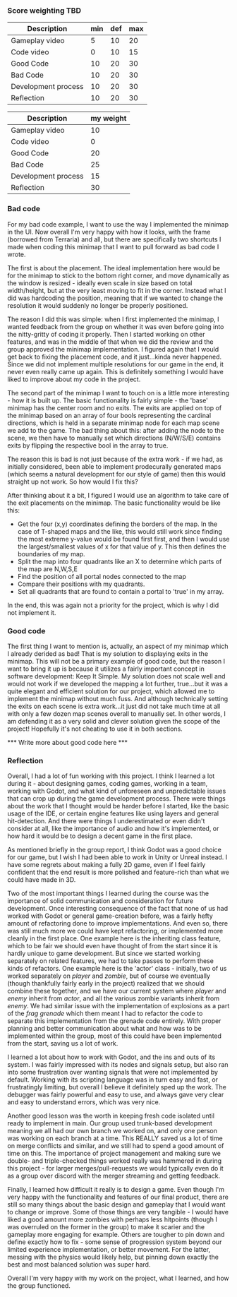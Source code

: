 ### Score weighting TBD
|Description | min | def | max |
|----|----|----|----|
|Gameplay video | 5 | 10 | 20 |
|Code video | 0 | 10 | 15 |
|Good Code  | 10 | 20 | 30 |
|Bad Code | 10 | 20 | 30 |
|Development process | 10 | 20 | 30 |
|Reflection | 10 | 20 | 30 |

|Description | my weight |
|----|----|
|Gameplay video | 10 |
|Code video | 0 |
|Good Code  | 20 |
|Bad Code | 25 |
|Development process | 15 |
|Reflection | 30 |


### Bad code
For my bad code example, I want to use the way I implemented the minimap in the UI. Now overall I'm very happy with how it looks, with the frame (borrowed from Terraria) and all, but there are specifically two shortcuts I made when coding this minimap that I want to pull forward as bad code I wrote.

The first is about the placement. The ideal implementation here would be for the minimap to stick to the bottom right corner, and move dynamically as the window is resized - ideally even scale in size based on total width/height, but at the very least moving to fit in the corner. Instead what I did was hardcoding the position, meaning that if we wanted to change the resolution it would suddenly no longer be properly positioned.

The reason I did this was simple: when I first implemented the minimap, I wanted feedback from the group on whether it was even before going into the nitty-gritty of coding it properly. Then I started working on other features, and was in the middle of that when we did the review and the group approved the minimap implementation. I figured again that I would get back to fixing the placement code, and it just...kinda never happened. Since we did not implement multiple resolutions for our game in the end, it never even really came up again. This is definitely something I would have liked to improve about my code in the project.

The second part of the minimap I want to touch on is a little more interesting - how it is built up. The basic functionality is fairly simple - the 'base' minimap has the center room and no exits. The exits are applied on top of the minimap based on an array of four bools representing the cardinal directions, which is held in a separate minimap node for each map scene we add to the game. The bad thing about this: after adding the node to the scene, we then have to manually set which directions (N/W/S/E) contains exits by flipping the respective bool in the array to true.

The reason this is bad is not just because of the extra work - if we had, as initially considered, been able to implement prodecurally generated maps (which seems a natural development for our style of game) then this would straight up not work. So how would I fix this?

After thinking about it a bit, I figured I would use an algorithm to take care of the exit placements on the minimap. The basic functionality would be like this:

* Get the four (x,y) coordinates defining the borders of the map. In the case of T-shaped maps and the like, this would still work since finding the most extreme y-value would be found first first, and then I would use the largest/smallest values of x for that value of y. This then defines the boundaries of my map.
* Split the map into four quadrants like an X to determine which parts of the map are N,W,S,E
* Find the position of all portal nodes connected to the map
* Compare their positions with my quadrants.
* Set all quadrants that are found to contain a portal to 'true' in my array.

In the end, this was again not a priority for the project, which is why I did not implement it.

### Good code
The first thing I want to mention is, actually, an aspect of my minimap which I already derided as bad! That is my solution to displaying exits in the minimap. This will not be a primary example of good code, but the reason I want to bring it up is because it utilizes a fairly important concept in software development: Keep It Simple. My solution does not scale well and would not work if we developed the mapping a lot further, true...but it was a quite elegant and efficient solution for our project, which allowed me to implement the minimap without much fuss. And although technically setting the exits on each scene is extra work...it just did not take much time at all with only a few dozen map scenes overall to manually set. In other words, I am defending it as a very solid and clever solution given the scope of the project! Hopefully it's not cheating to use it in both sections.

*** Write more about good code here ***

### Reflection
Overall, I had a lot of fun working with this project. I think I learned a lot during it - about designing games, coding games, working in a team, working with Godot, and what kind of unforeseen and unpredictable issues that can crop up during the game development process. There were things about the work that I thought would be harder before I started, like the basic usage of the IDE, or certain engine features like using layers and general hit-detection. And there were things I underestimated or even didn't consider at all, like the importance of audio and how it's implemented, or how hard it would be to design a decent game in the first place.

As mentioned briefly in the group report, I think Godot was a good choice for our game, but I wish I had been able to work in Unity or Unreal instead. I have some regrets about making a fully 2D game, even if I feel fairly confident that the end result is more polished and feature-rich than what we could have made in 3D.

Two of the most important things I learned during the course was the importance of solid communication and consideration for future development. Once interesting consequence of the fact that none of us had worked with Godot or general game-creation before, was a fairly hefty amount of refactoring done to improve implementations. And even so, there was still much more we could have kept refactoring, or implemented more cleanly in the first place. One example here is the inheriting class feature, which to be fair we should even have thought of from the start since it is hardly unique to game development. But since we started working separately on related features, we had to take passes to perform these kinds of refactors. One example here is the 'actor' class - initially, two of us worked separately on *player* and *zombie*, but of course we eventually (though thankfully fairly early in the project) realized that we should combine these together, and we have our current system where *player* and *enemy* inherit from *actor*, and all the various zombie variants inherit from *enemy*. We had similar issue with the implementation of explosions as a part of the *frag grenade* which them meant I had to refactor the code to separate this implementation from the grenade code entirely. With proper planning and better communication about what and how was to be implemented within the group, most of this could have been implemented from the start, saving us a lot of work.

I learned a lot about how to work with Godot, and the ins and outs of its system. I was fairly impressed with its nodes and signals setup, but also ran into some frustration over wanting signals that were not implemented by default. Working with its scripting language was in turn easy and fast, or frustratingly limiting, but overall I believe it definitely sped up the work. The debugger was fairly powerful and easy to use, and always gave very clear and easy to understand errors, which was very nice.

Another good lesson was the worth in keeping fresh code isolated until ready to implement in main. Our group used trunk-based development meaning we all had our own branch we worked on, and only one person was working on each branch at a time. This REALLY saved us a lot of time on merge conflicts and similar, and we still had to spend a good amount of time on this. The importance of project management and making sure we double- and triple-checked things worked really was hammered in during this project - for larger merges/pull-requests we would typically even do it as a group over discord with the merger streaming and getting feedback.

Finally, I learned how difficult it really is to design a game. Even though I'm very happy with the functionality and features of our final product, there are still so many things about the basic design and gameplay that I would want to change or improve. Some of those things are very tangible - I would have liked a good amount more zombies with perhaps less hitpoints (though I was overruled on the former in the group) to make it scarier and the gameplay more engaging for example. Others are tougher to pin down and define exactly how to fix - some sense of progression system beyond our limited experience implementation, or better movement. For the latter, messing with the physics would likely help, but pinning down exactly the best and most balanced solution was super hard.

Overall I'm very happy with my work on the project, what I learned, and how the group functioned.
